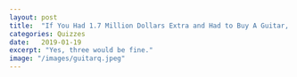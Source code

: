 ```yaml
---
layout: post
title:  "If You Had 1.7 Million Dollars Extra and Had to Buy A Guitar, Which Guitar Would You Buy?"
categories: Quizzes
date:   2019-01-19
excerpt: "Yes, three would be fine."
image: "/images/guitarq.jpeg"
---
```


<script>(function(d,s,id){var js,fjs=d.getElementsByTagName(s)[0];if(d.getElementById(id))return;js=d.createElement(s);js.id=id;js.src='https://embed.playbuzz.com/sdk.js';fjs.parentNode.insertBefore(js,fjs);}(document,'script','playbuzz-sdk'));</script>
<div class="playbuzz" data-id="ede30335-b728-4684-bb4d-de03dd0f51eb" data-show-info="false"></div>
